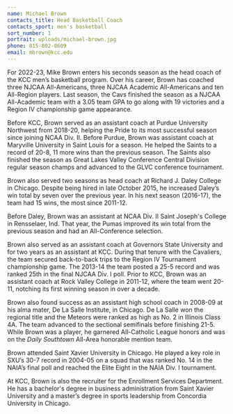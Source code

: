 ```yaml
---
name: Michael Brown
contacts_title: Head Basketball Coach
contacts_sport: men's basketball
sort_number: 1
portrait: uploads/michael-brown.jpg
phone: 815‑802‑8609
email: mbrown@kcc.edu
---
```

For 2022-23, Mike Brown enters his seconds season as the head coach of the KCC men’s basketball program. Over his career, Brown has coached three NJCAA All-Americans, three NJCAA Academic All-Americans and ten All-Region players. Last season, the Cavs finished the season as a NJCAA All-Academic team with a 3.05 team GPA to go along with 19 victories and a Region IV championship game appearance.

Before KCC, Brown served as an assistant coach at Purdue University Northwest from 2018-20, helping the Pride to its most successful season since joining NCAA Div. II. Before Purdue, Brown was assistant coach at Maryville University in Saint Louis for a season. He helped the Saints to a record of 20-8, 11 more wins than the previous season. The Saints also finished the season as Great Lakes Valley Conference Central Division regular season champs and advanced to the GLVC conference tournament.

Brown also served two seasons as head coach at Richard J. Daley College in Chicago. Despite being hired in late October 2015, he increased Daley’s win total by seven over the previous year. In his next season (2016-17), the team had 15 wins, the most since 2011-12.

Before Daley, Brown was an assistant at NCAA Div. II Saint Joseph's College in Rensselaer, Ind. That year, the Pumas improved its win total from the previous season and had an All-Conference selection.

Brown also served as an assistant coach at Governors State University and for two years as an assistant at KCC. During that tenure with the Cavaliers, the team secured back-to-back trips to the Region IV Tournament championship game. The 2013-14 the team posted a 25-5 record and was ranked 25th in the final NJCAA Div. I poll. Prior to KCC, Brown was an assistant coach at Rock Valley College in 2011-12, where the team went 20-11, notching its first winning season in over a decade.

Brown also found success as an assistant high school coach in 2008-09 at his alma mater, De La Salle Institute, in Chicago. De La Salle won the regional title and the Meteors were ranked as high as No. 2 in Illinois Class 4A. The team advanced to the sectional semifinals before finishing 21-5. While Brown was a player, he garnered All-Catholic League honors and was on the *Daily Southtown* All-Area honorable mention team.

Brown attended Saint Xavier University in Chicago. He played a key role in SXU’s 30-7 record in 2004-05 on a squad that was ranked No. 14 in the NAIA’s final poll and reached the Elite Eight in the NAIA Div. I tournament.

At KCC, Brown is also the recruiter for the Enrollment Services Department. He has a bachelor's degree in business administration from Saint Xavier University and a master’s degree in sports leadership from Concordia University in Chicago.